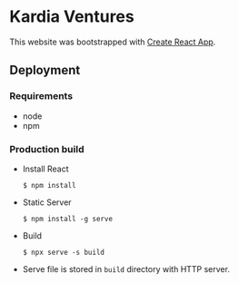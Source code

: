 # Kardia Ventures

This website was bootstrapped with [Create React App](https://github.com/facebook/create-react-app).

## Deployment

### Requirements

* node
* npm 

### Production build
* Install React

    ```shell
    $ npm install
    ```

* Static Server
            
    ```shell
    $ npm install -g serve
    ```

* Build

    ```shell
    $ npx serve -s build
    ```

* Serve file is stored in `build` directory with HTTP server.
